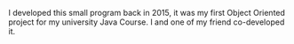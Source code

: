 I developed this small program back in 2015, it was my first Object Oriented project for my university Java Course. I and one of my friend co-developed it.
